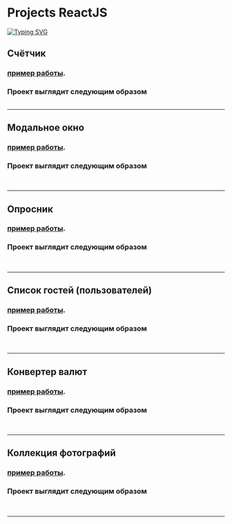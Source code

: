 # Projects ReactJS

[![Typing SVG](https://readme-typing-svg.herokuapp.com?color=%2336BCF7&lines=Projects+ReactJS)](https://github.com/skarb-by/Projects-ReactJS)

## Счётчик 

### [пример работы](https://github.com/skarb-by/Projects-ReactJS/tree/main/counter).

### Проект выглядит следующим образом

<img
  src="https://raw.githubusercontent.com/skarb-by/images/main/help/screenshot/counter.png"
  alt=""
  title=""
  style="display: inline-block; margin: 0 auto; ">

<hr/>

## Модальное окно 

### [пример работы](https://github.com/skarb-by/Projects-ReactJS/tree/main/modal).

### Проект выглядит следующим образом

<img
  src="https://raw.githubusercontent.com/skarb-by/images/main/help/screenshot/modal1.png"
  alt=""
  title=""
  style="display: inline-block; margin: 0 auto;">
<img
  src="https://raw.githubusercontent.com/skarb-by/images/main/help/screenshot/modal2.png"
  alt=""
  title=""
  style="display: inline-block; margin: 0 auto;">

<hr/>

## Опросник 

### [пример работы](https://github.com/skarb-by/Projects-ReactJS/tree/main/quiz).

### Проект выглядит следующим образом

<img
  src="https://raw.githubusercontent.com/skarb-by/images/main/help/screenshot/quiz1.png"
  alt=""
  title=""
  style="display: inline-block; margin: 0 auto;">
<img
  src="https://raw.githubusercontent.com/skarb-by/images/main/help/screenshot/quiz2.png"
  alt=""
  title=""
  style="display: inline-block; margin: 0 auto;">

  <hr/>

## Список гостей (пользователей) 

### [пример работы](https://github.com/skarb-by/Projects-ReactJS/tree/main/users).

### Проект выглядит следующим образом

<img
  src="https://raw.githubusercontent.com/skarb-by/images/main/help/screenshot/users1.png"
  alt=""
  title=""
  style="display: inline-block; margin: 0 auto;">
<img
  src="https://raw.githubusercontent.com/skarb-by/images/main/help/screenshot/users2.png"
  alt=""
  title=""
  style="display: inline-block; margin: 0 auto;">
<img
  src="https://raw.githubusercontent.com/skarb-by/images/main/help/screenshot/users3.png"
  alt=""
  title=""
  style="display: inline-block; margin: 0 auto;">

  <hr/>

## Конвертер валют 

### [пример работы](https://github.com/skarb-by/Projects-ReactJS/tree/main/currency-converter).

### Проект выглядит следующим образом

<img
  src="https://raw.githubusercontent.com/skarb-by/images/main/help/screenshot/currency-converter1.png"
  alt=""
  title=""
  style="display: inline-block; margin: 0 auto;">
<img
  src="https://raw.githubusercontent.com/skarb-by/images/main/help/screenshot/currency-converter2.png"
  alt=""
  title=""
  style="display: inline-block; margin: 0 auto;">

  <hr/>

## Коллекция фотографий 

### [пример работы](https://github.com/skarb-by/Projects-ReactJS/tree/main/photos).

### Проект выглядит следующим образом

<img
  src="https://raw.githubusercontent.com/skarb-by/images/main/help/screenshot/photos.png"
  alt=""
  title=""
  style="display: inline-block; margin: 0 auto;">
<img
  src="https://raw.githubusercontent.com/skarb-by/images/main/help/screenshot/photos.png"
  alt=""
  title=""
  style="display: inline-block; margin: 0 auto;">

  <hr/>